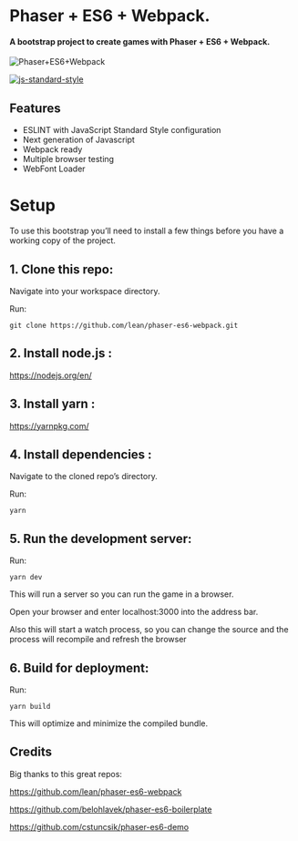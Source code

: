 # Phaser + ES6 + Webpack.
#### A bootstrap project to create games with Phaser + ES6 + Webpack.

![Phaser+ES6+Webpack](https://raw.githubusercontent.com/lean/phaser-es6-webpack/master/assets/images/phaser-es6-webpack.jpg)

[![js-standard-style](https://cdn.rawgit.com/feross/standard/master/badge.svg)](https://github.com/feross/standard)


## Features
- ESLINT with JavaScript Standard Style configuration
- Next generation of Javascript
- Webpack ready
- Multiple browser testing
- WebFont Loader


# Setup
To use this bootstrap you’ll need to install a few things before you have a working copy of the project.

## 1. Clone this repo:

Navigate into your workspace directory.

Run:

```
git clone https://github.com/lean/phaser-es6-webpack.git
```

## 2. Install node.js :

https://nodejs.org/en/

## 3. Install yarn :

https://yarnpkg.com/

## 4. Install dependencies :

Navigate to the cloned repo’s directory.

Run:

```
yarn
```

## 5. Run the development server:

Run:

```
yarn dev
```

This will run a server so you can run the game in a browser.

Open your browser and enter localhost:3000 into the address bar.

Also this will start a watch process, so you can change the source and the process will recompile and refresh the browser


## 6. Build for deployment:

Run:

```
yarn build
```

This will optimize and minimize the compiled bundle.

## Credits
Big thanks to this great repos:

https://github.com/lean/phaser-es6-webpack

https://github.com/belohlavek/phaser-es6-boilerplate

https://github.com/cstuncsik/phaser-es6-demo
